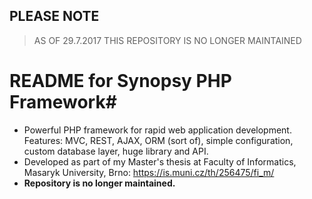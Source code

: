 ## PLEASE NOTE
> AS OF 29.7.2017 THIS REPOSITORY IS NO LONGER MAINTAINED

# README for Synopsy PHP Framework#


* Powerful PHP framework for rapid web application development. Features: MVC, REST, AJAX, ORM (sort of), simple configuration, custom database layer, huge library and API.
* Developed as part of my Master's thesis at Faculty of Informatics, Masaryk University, Brno: https://is.muni.cz/th/256475/fi_m/
* **Repository is no longer maintained.**
